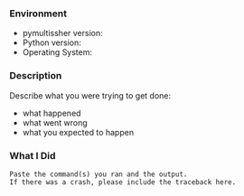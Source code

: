 ### Environment

* pymultissher version:
* Python version:
* Operating System:

### Description

Describe what you were trying to get done:

* what happened
* what went wrong
* what you expected to happen

### What I Did

```
Paste the command(s) you ran and the output.
If there was a crash, please include the traceback here.
```
